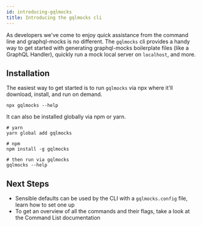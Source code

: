 ```yaml
---
id: introducing-gqlmocks
title: Introducing the gqlmocks cli
---
```


As developers we've come to enjoy quick assistance from the command line and graphql-mocks is no different.
The `gqlmocks` cli provides a handy way to get started with generating graphql-mocks boilerplate files (like a GraphQL Handler), quickly run a mock local server on `localhost`, and more.

## Installation

The easiest way to get started is to run `gqlmocks` via npx where it'll download, install, and run on demand.

```
npx gqlmocks --help
```

It can also be installed globally via npm or yarn.

```
# yarn
yarn global add gqlmocks

# npm
npm install -g gqlmocks

# then run via gqlmocks
gqlmocks --help
```

## Next Steps

* Sensible defaults can be used by the CLI with a `gqlmocks.config` file, learn how to set one up
* To get an overview of all the commands and their flags, take a look at the Command List documentation
